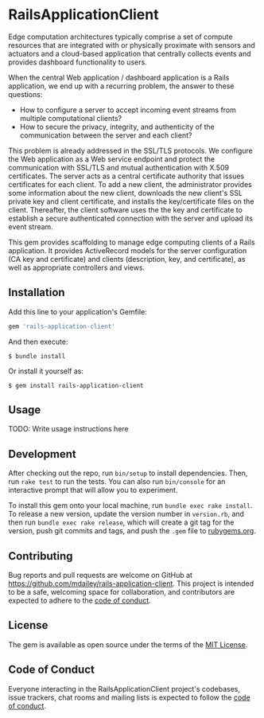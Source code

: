 # RailsApplicationClient

Edge computation architectures typically comprise a set
of compute resources that are integrated with or physically
proximate with sensors and actuators and a cloud-based
application that centrally collects events and provides
dashboard functionality to users.

When the central Web application / dashboard application is
a Rails application, we end up with a recurring problem, the
answer to these questions:
 
  - How to configure a server to accept incoming event streams
    from multiple computational clients?
  - How to secure the privacy, integrity, and authenticity of the
    communication between the server and each client?

This problem is already addressed in the SSL/TLS protocols.
We configure the Web application as a Web service endpoint
and protect the communication with SSL/TLS and mutual authentication
with X.509 certificates. The server acts as a central certificate
authority that issues certificates for each client. To add a new
client, the administrator provides some information about the new
client, downloads the new client's SSL private key and client
certificate, and installs the key/certificate files on the client.
Thereafter, the client software uses the the key and certificate to
establish a secure authenticated connection with the server and
upload its event stream.

This gem provides scaffolding to manage edge computing clients of a
Rails application. It provides ActiveRecord models for the server
configuration (CA key and certificate) and clients (description,
key, and certificate), as well as appropriate controllers and views.

## Installation

Add this line to your application's Gemfile:

```ruby
gem 'rails-application-client'
```

And then execute:

    $ bundle install

Or install it yourself as:

    $ gem install rails-application-client

## Usage

TODO: Write usage instructions here

## Development

After checking out the repo, run `bin/setup` to install dependencies. Then, run `rake test` to run the tests. You can also run `bin/console` for an interactive prompt that will allow you to experiment.

To install this gem onto your local machine, run `bundle exec rake install`. To release a new version, update the version number in `version.rb`, and then run `bundle exec rake release`, which will create a git tag for the version, push git commits and tags, and push the `.gem` file to [rubygems.org](https://rubygems.org).

## Contributing

Bug reports and pull requests are welcome on GitHub at https://github.com/mdailey/rails-application-client. This project is intended to be a safe, welcoming space for collaboration, and contributors are expected to adhere to the [code of conduct](https://github.com/mdailey/rails-application-client/blob/master/CODE_OF_CONDUCT.md).

## License

The gem is available as open source under the terms of the [MIT License](https://opensource.org/licenses/MIT).

## Code of Conduct

Everyone interacting in the RailsApplicationClient project's codebases, issue trackers, chat rooms and mailing lists is expected to follow the [code of conduct](https://github.com/mdailey/rails-application-client/blob/master/CODE_OF_CONDUCT.md).
